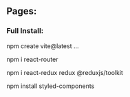 ## Pages:



### Full Install:

npm create vite@latest ...

npm i react-router

npm i react-redux redux @reduxjs/toolkit

npm install styled-components
